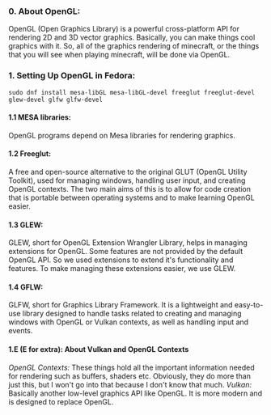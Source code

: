 ### 0. About OpenGL:

OpenGL (Open Graphics Library) is a powerful cross-platform API for rendering 2D and 3D vector graphics. Basically, you can make things cool graphics with it. So, all of the graphics rendering of minecraft, or the things that you will see when playing minecraft, will be done via OpenGL.

### 1. Setting Up OpenGL in Fedora:

```
sudo dnf install mesa-libGL mesa-libGL-devel freeglut freeglut-devel glew-devel glfw glfw-devel
```

#### 1.1 MESA libraries:

OpenGL programs depend on Mesa libraries for rendering graphics.

#### 1.2 Freeglut:

A free and open-source alternative to the original GLUT (OpenGL Utility Toolkit), used for managing windows, handling user input, and creating OpenGL contexts.
The two main aims of this is to allow for code creation that is portable between operating systems and to make learning OpenGL easier.

#### 1.3 GLEW:

GLEW, short for OpenGL Extension Wrangler Library, helps in managing extensions for OpenGL. Some features are not provided by the default OpenGL API. So we used extensions to extend it's functionality and features. To make managing these extensions easier, we use GLEW.

#### 1.4 GFLW:

GLFW, short for Graphics Library Framework. It is a lightweight and easy-to-use library designed to handle tasks related to creating and managing windows with OpenGL or Vulkan contexts, as well as handling input and events.

#### 1.E (E for extra): About Vulkan and OpenGL Contexts

_OpenGL Contexts:_ These things hold all the important information needed for rendering such as buffers, shaders etc. Obviously, they do more than just this, but I won't go into that because I don't know that much.
_Vulkan:_ Basically another low-level graphics API like OpenGL. It is more modern and is designed to replace OpenGL.
